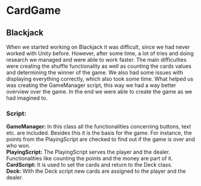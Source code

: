 # CardGame

## Blackjack
When we started working on Blackjack it was difficult, since we had never worked with Unity before. However, after some time, a lot of tries and doing research we managed and were able to work faster. The main difficulties were creating the shuffle functionality as well as counting the cards values and determining the winner of the game. We also had some issues with displaying everything correctly, which also took some time. What helped us was creating the GameManager script, this way we had a way better overview over the game. In the end we were able to create the game as we had imagined to. <br />

### Script:
**GameManager:** In this class all the functionalities concerning buttons, text etc. are included. Besides this it is the basis for the game. For instance, the points from the PlayingScript are checked to find out if the game is over and who won. <br />
**PlayingScript:** The PlayingScript serves the player and the dealer. Functionalities like counting the points and the money are part of it. <br />
**CardScript:** It is used to set the cards and return to the Deck class. <br />
**Deck:** With the Deck script new cards are assigned to the player and the dealer. <br />
